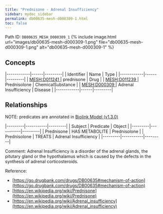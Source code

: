 ```yaml
---
title: "Prednisone - Adrenal Insufficiency"
sidebar: mydoc_sidebar
permalink: db00635-mesh-d000309-1.html
toc: false 
---
```



Path ID: `DB00635_MESH_D000309_1`
{% include image.html url="images/db00635-mesh-d000309-1.png" file="db00635-mesh-d000309-1.png" alt="db00635-mesh-d000309-1" %}

## Concepts

|------------|------|---------|
| Identifier | Name | Type    |
|------------|------|---------|
| <a href="https://identifiers.org/MESH:D011241">MESH:D011241 </a> | prednisone | Drug |
| <a href="https://identifiers.org/MESH:D011239">MESH:D011239 </a> | Prednisolone | ChemicalSubstance |
| <a href="https://identifiers.org/MESH:D000309">MESH:D000309 </a> | Adrenal Insufficiency | Disease |
|------------|------|---------|

## Relationships


NOTE: predicates are annotated in <a href="https://github.com/biolink/biolink-model/releases/tag/v1.3.0">Biolink Model (v1.3.0)</a>

|---------|-----------|---------|
| Subject | Predicate | Object  |
|---------|-----------|---------|
| Prednisone | HAS METABOLITE | Prednisolone |
| Prednisolone | TREATS | Adrenal Insufficiency |
|---------|-----------|---------|

Comment: Adrenal Insufficiency is a disorder of the adrenal glands, the pitutary gland or the hypothalamus which is caused by the defects in the synthesis of adrenal corticosteroids.

Reference: 
  - [https://go.drugbank.com/drugs/DB00635#mechanism-of-action](https://go.drugbank.com/drugs/DB00635#mechanism-of-action)
  - [https://en.wikipedia.org/wiki/Prednisone](https://en.wikipedia.org/wiki/Prednisone)
  - [https://en.wikipedia.org/wiki/Adrenal_insufficiency](https://en.wikipedia.org/wiki/Adrenal_insufficiency)
